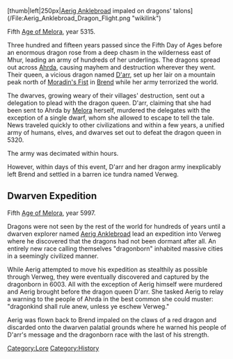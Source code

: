 [thumb|left|250px|[Aerig Anklebroad](Aerig_Anklebroad "wikilink")
impaled on dragons'
talons](/File:Aerig_Anklebroad_Dragon_Flight.png "wikilink")

Fifth [Age of Melora](/Time "wikilink"), year 5315.

Three hundred and fifteen years passed since the Fifth Day of Ages
before an enormous dragon rose from a deep chasm in the wilderness east
of Mhur, leading an army of hundreds of her underlings. The dragons
spread out across [Ahrda](/Ahrda "wikilink"), causing mayhem and
destruction wherever they went. Their queen, a vicious dragon named
[D'arr](/D'arr "wikilink"), set up her lair on a mountain peak north of
[Moradin's Fist](/Moradin's_Fist "wikilink") in
[Brend](/Brend "wikilink") while her army terrorized the world.

The dwarves, growing weary of their villages' destruction, sent out a
delegation to plead with the dragon queen. D'arr, claiming that she had
been sent to Ahrda by [Melora](/Melora "wikilink") herself, murdered the
delegates with the exception of a single dwarf, whom she allowed to
escape to tell the tale. News traveled quickly to other civilizations
and within a few years, a unified army of humans, elves, and dwarves set
out to defeat the dragon queen in 5320.

The army was decimated within hours.

However, within days of this event, D'arr and her dragon army
inexplicably left Brend and settled in a barren ice tundra named Verweg.

## Dwarven Expedition

Fifth [Age of Melora](/Time "wikilink"), year 5997.

Dragons were not seen by the rest of the world for hundreds of years
until a dwarven explorer named [Aerig
Anklebroad](/Aerig_Anklebroad "wikilink") lead an expedition into Verweg
where he discovered that the dragons had not been dormant after all. An
entirely new race calling themselves "dragonborn" inhabited massive
cities in a seemingly civilized manner.

While Aerig attempted to move his expedition as stealthily as possible
through Verweg, they were eventually discovered and captured by the
dragonborn in 6003. All with the exception of Aerig himself were
murdered and Aerig brought before the dragon queen D'arr. She tasked
Aerig to relay a warning to the people of Ahrda in the best common she
could muster: "dragonkind shall rule anew, unless ye eschew Verweg."

Aerig was flown back to Brend impaled on the claws of a red dragon and
discarded onto the dwarven palatial grounds where he warned his people
of D'arr's message and the dragonborn race with the last of his
strength.

[Category:Lore](/Category:Lore "wikilink")
[Category:History](/Category:History "wikilink")